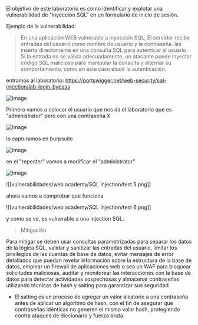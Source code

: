 El objetivo de este laboratorio es como identificar y explotar una vulnerabilidad de "inyección SQL" en un formulario de inicio de sesión. 

Ejemplo de la vulnerabilidad: 

> En una aplicación WEB vulnerable a inyección SQL, El servidor recibe entradas del usuario como nombre de usuario y la contraseña. las inserta directamente en una consulta SQL para autenticar al usuario. Si la entrada no se valida adecuadamente, un atacante puede inyectar código SQL malicioso para manipular la consulta y alternar su comportamiento, como en este caso eludir la autenticación. 


entramos al laboratorio: https://portswigger.net/web-security/sql-injection/lab-login-bypass

![image](https://github.com/user-attachments/assets/5e8fe8a1-9d00-4748-88ae-024bddaf1501)

Primero vamos a colocar el usuario que nos da el laboratorio que es "administrator" pero con una contraseña X

![image](https://github.com/user-attachments/assets/6a7a507f-c24d-42c4-87a9-b89a10ea64ee)

lo capturamos en burpsuite 

![image](https://github.com/user-attachments/assets/50be5d3c-f040-4b03-b152-c23691ba68a0)

en el "repeater" vamos a modificar el "administrator" 

![image](https://github.com/user-attachments/assets/53f563e0-6f3b-4cfe-8b04-2c4af4c77a90)

![[vulnerabilidades/web academy/SQL injection/test 5.png]]

ahora vamos a comprobar que funciona 

![[vulnerabilidades/web academy/SQL injection/test 6.png]]

y como se ve, es vulnerable a una injection SQL. 

> Mitigación 

Para mitigar se deben usar consultas parametrizadas para separar los datos de la lógica SQL, validar y sanitizar las entradas del usuario, limitar los privilegios de las cuentas de base de datos, evitar mensajes de error detallados que puedan revelar información sobre la estructura de la base de datos, emplear un firewall de aplicaciones web o sea un WAF para bloquear solicitudes maliciosas, auditar y monitorear las interacciones con la base de datos para detectar actividades sospechosas y almacenar contraseñas utilizando técnicas de hash y salting para garantizar sus seguridad. 

- El salting es un proceso de agregar un valor aleatorio a una contraseña antes de aplicar un algoritmo de hash, con el fin de asegurar que contraseñas idénticas no generen el mismo valor hash, protegiendo contra ataques de diccionario y fuerza bruta. 
